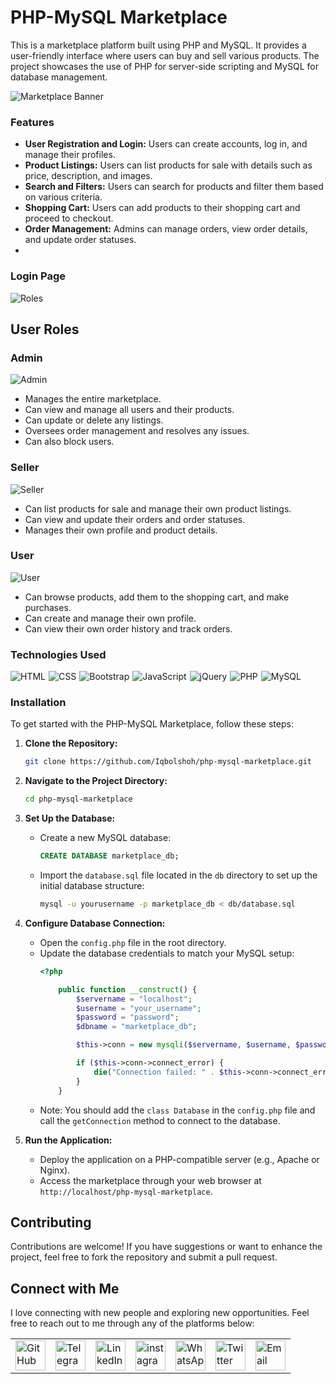 # PHP-MySQL Marketplace

This is a marketplace platform built using PHP and MySQL. It provides a user-friendly interface where users can buy and sell various products. The project showcases the use of PHP for server-side scripting and MySQL for database management.

![Marketplace Banner](https://github.com/Iqbolshoh/php-mysql-marketplace/blob/main/images/banner.png?raw=true)

### Features

- **User Registration and Login:** Users can create accounts, log in, and manage their profiles.
- **Product Listings:** Users can list products for sale with details such as price, description, and images.
- **Search and Filters:** Users can search for products and filter them based on various criteria.
- **Shopping Cart:** Users can add products to their shopping cart and proceed to checkout.
- **Order Management:** Admins can manage orders, view order details, and update order statuses.
- 
### Login Page

![Roles](https://github.com/Iqbolshoh/php-mysql-marketplace/blob/main/images/roles.png?raw=true)

## User Roles

### Admin
![Admin](https://github.com/Iqbolshoh/php-mysql-marketplace/blob/main/images/admin.png?raw=true)
   - Manages the entire marketplace.
   - Can view and manage all users and their products.
   - Can update or delete any listings.
   - Oversees order management and resolves any issues.
   - Can also block users.


### Seller
![Seller](https://github.com/Iqbolshoh/php-mysql-marketplace/blob/main/images/seller.png?raw=true)
   - Can list products for sale and manage their own product listings.
   - Can view and update their orders and order statuses.
   - Manages their own profile and product details.

### User
![User](https://github.com/Iqbolshoh/php-mysql-marketplace/blob/main/images/user.png?raw=true)
   - Can browse products, add them to the shopping cart, and make purchases.
   - Can create and manage their own profile.
   - Can view their own order history and track orders.

### Technologies Used

<div style="display: flex; flex-wrap: wrap; gap: 5px;">
    <img src="https://img.shields.io/badge/HTML-%23E34F26.svg?style=for-the-badge&logo=html5&logoColor=white" alt="HTML">
    <img src="https://img.shields.io/badge/CSS-%231572B6.svg?style=for-the-badge&logo=css3&logoColor=white" alt="CSS">
    <img src="https://img.shields.io/badge/Bootstrap-%23563D7C.svg?style=for-the-badge&logo=bootstrap&logoColor=white" alt="Bootstrap">
    <img src="https://img.shields.io/badge/JavaScript-%23F7DF1C.svg?style=for-the-badge&logo=javascript&logoColor=black" alt="JavaScript">
    <img src="https://img.shields.io/badge/jQuery-%230e76a8.svg?style=for-the-badge&logo=jquery&logoColor=white" alt="jQuery">
    <img src="https://img.shields.io/badge/PHP-%23777BB4.svg?style=for-the-badge&logo=php&logoColor=white" alt="PHP">
    <img src="https://img.shields.io/badge/MySQL-%234479A1.svg?style=for-the-badge&logo=mysql&logoColor=white" alt="MySQL">
</div>




### Installation

To get started with the PHP-MySQL Marketplace, follow these steps:

1. **Clone the Repository:**
   ```bash
   git clone https://github.com/Iqbolshoh/php-mysql-marketplace.git
   ```

2. **Navigate to the Project Directory:**
   ```bash
   cd php-mysql-marketplace
   ```

3. **Set Up the Database:**
   - Create a new MySQL database:
     ```sql
     CREATE DATABASE marketplace_db;
     ```

   - Import the `database.sql` file located in the `db` directory to set up the initial database structure:
     ```bash
     mysql -u yourusername -p marketplace_db < db/database.sql
     ```

4. **Configure Database Connection:**
   - Open the `config.php` file in the root directory.
   - Update the database credentials to match your MySQL setup:
     ```php
     <?php

         public function __construct() {
             $servername = "localhost";
             $username = "your_username";
             $password = "password";
             $dbname = "marketplace_db";

             $this->conn = new mysqli($servername, $username, $password, $dbname);

             if ($this->conn->connect_error) {
                 die("Connection failed: " . $this->conn->connect_error);
             }
         }
     ```
   - Note: You should add the `class Database` in the `config.php` file and call the `getConnection` method to connect to the database.

5. **Run the Application:**
   - Deploy the application on a PHP-compatible server (e.g., Apache or Nginx).
   - Access the marketplace through your web browser at `http://localhost/php-mysql-marketplace`.

## Contributing

Contributions are welcome! If you have suggestions or want to enhance the project, feel free to fork the repository and submit a pull request.


## Connect with Me

I love connecting with new people and exploring new opportunities. Feel free to reach out to me through any of the platforms below:

<table>
    <tr>
        <td>
            <a href="https://github.com/iqbolshoh">
                <img src="https://raw.githubusercontent.com/rahuldkjain/github-profile-readme-generator/master/src/images/icons/Social/github.svg"
                    height="48" width="48" alt="GitHub" />
            </a>
        </td>
        <td>
            <a href="https://t.me/iqbolshoh_777">
                <img src="https://github.com/gayanvoice/github-active-users-monitor/blob/master/public/images/icons/telegram.svg"
                    height="48" width="48" alt="Telegram" />
            </a>
        </td>
        <td>
            <a href="https://www.linkedin.com/in/iiqbolshoh/">
                <img src="https://github.com/gayanvoice/github-active-users-monitor/blob/master/public/images/icons/linkedin.svg"
                    height="48" width="48" alt="LinkedIn" />
            </a>
        </td>
        <td>
            <a href="https://instagram.com/iqbolshoh_777" target="blank"><img align="center"
                    src="https://raw.githubusercontent.com/rahuldkjain/github-profile-readme-generator/master/src/images/icons/Social/instagram.svg"
                    alt="instagram" height="48" width="48" /></a>
        </td>
        <td>
            <a href="https://wa.me/qr/22PVFQSMQQX4F1">
                <img src="https://github.com/gayanvoice/github-active-users-monitor/blob/master/public/images/icons/whatsapp.svg"
                    height="48" width="48" alt="WhatsApp" />
            </a>
        </td>
        <td>
            <a href="https://x.com/iqbolshoh_777">
                <img src="https://img.shields.io/badge/X-000000?style=for-the-badge&logo=x&logoColor=white" height="48"
                    width="48" alt="Twitter" />
            </a>
        </td>
        <td>
            <a href="mailto:iilhomjonov777@gmail.com">
                <img src="https://github.com/gayanvoice/github-active-users-monitor/blob/master/public/images/icons/gmail.svg"
                    height="48" width="48" alt="Email" />
            </a>
        </td>
    </tr>
</table>

